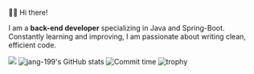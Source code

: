 🙋‍♂️ Hi there!

I am a **back-end developer** specializing in Java and Spring-Boot. Constantly learning and improving, I am passionate about writing clean, efficient code.         
          
![](https://github-profile-summary-cards.vercel.app/api/cards/profile-details?username=jang-199&theme=github)
![jang-199's GitHub stats](http://github-profile-summary-cards.vercel.app/api/cards/stats?username=jang-199&theme=github)
![Commit time](http://github-profile-summary-cards.vercel.app/api/cards/productive-time?username=jang-199&theme=github&utcOffset=8)
![trophy](https://github-profile-trophy.vercel.app/?username=jang-199&margin-w=0&theme=gitdimme&row=1&column=6)
